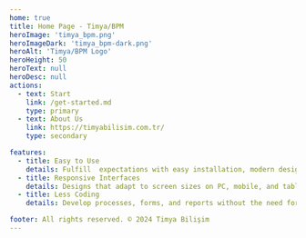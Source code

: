 ```yaml
---
home: true
title: Home Page - Timya/BPM
heroImage: 'timya_bpm.png'
heroImageDark: 'timya_bpm-dark.png'
heroAlt: 'Timya/BPM Logo'
heroHeight: 50
heroText: null
heroDesc: null
actions:
  - text: Start
    link: /get-started.md
    type: primary
  - text: About Us
    link: https://timyabilisim.com.tr/
    type: secondary

features:
  - title: Easy to Use
    details: Fulfill  expectations with easy installation, modern design, and user-friendly features.
  - title: Responsive Interfaces
    details: Designs that adapt to screen sizes on PC, mobile, and tablets.
  - title: Less Coding 
    details: Develop processes, forms, and reports without the need for any development tools using drag-and-drop features.

footer: All rights reserved. © 2024 Timya Bilişim
---
```

